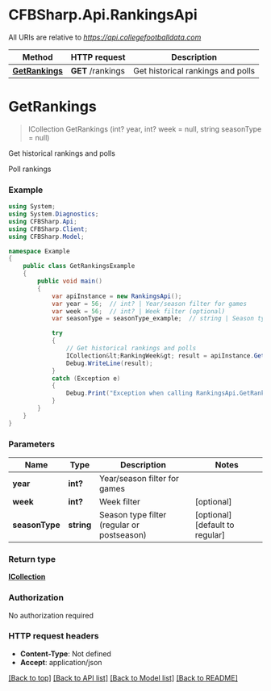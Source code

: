 # CFBSharp.Api.RankingsApi

All URIs are relative to *https://api.collegefootballdata.com*

Method | HTTP request | Description
------------- | ------------- | -------------
[**GetRankings**](RankingsApi.md#getrankings) | **GET** /rankings | Get historical rankings and polls


<a name="getrankings"></a>
# **GetRankings**
> ICollection<RankingWeek> GetRankings (int? year, int? week = null, string seasonType = null)

Get historical rankings and polls

Poll rankings

### Example
```csharp
using System;
using System.Diagnostics;
using CFBSharp.Api;
using CFBSharp.Client;
using CFBSharp.Model;

namespace Example
{
    public class GetRankingsExample
    {
        public void main()
        {
            var apiInstance = new RankingsApi();
            var year = 56;  // int? | Year/season filter for games
            var week = 56;  // int? | Week filter (optional) 
            var seasonType = seasonType_example;  // string | Season type filter (regular or postseason) (optional)  (default to regular)

            try
            {
                // Get historical rankings and polls
                ICollection&lt;RankingWeek&gt; result = apiInstance.GetRankings(year, week, seasonType);
                Debug.WriteLine(result);
            }
            catch (Exception e)
            {
                Debug.Print("Exception when calling RankingsApi.GetRankings: " + e.Message );
            }
        }
    }
}
```

### Parameters

Name | Type | Description  | Notes
------------- | ------------- | ------------- | -------------
 **year** | **int?**| Year/season filter for games | 
 **week** | **int?**| Week filter | [optional] 
 **seasonType** | **string**| Season type filter (regular or postseason) | [optional] [default to regular]

### Return type

[**ICollection<RankingWeek>**](RankingWeek.md)

### Authorization

No authorization required

### HTTP request headers

 - **Content-Type**: Not defined
 - **Accept**: application/json

[[Back to top]](#) [[Back to API list]](../README.md#documentation-for-api-endpoints) [[Back to Model list]](../README.md#documentation-for-models) [[Back to README]](../README.md)

